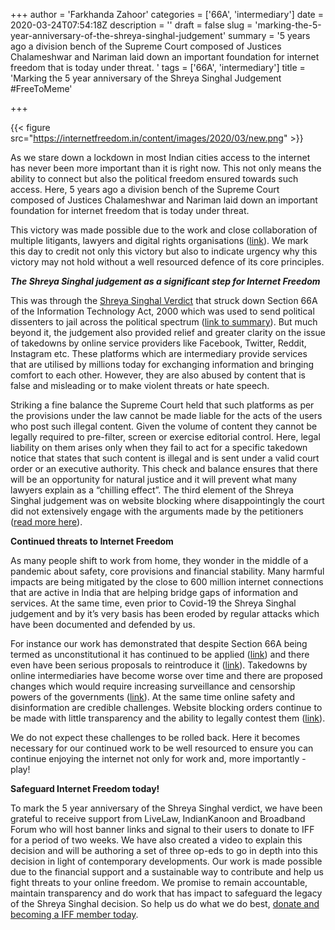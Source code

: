 +++
author = 'Farkhanda Zahoor'
categories = ['66A', 'intermediary']
date = 2020-03-24T07:54:18Z
description = ''
draft = false
slug = 'marking-the-5-year-anniversary-of-the-shreya-singhal-judgement'
summary = '5 years ago a division bench of the Supreme Court composed of Justices Chalameshwar and Nariman laid down an important foundation for internet freedom that is today under threat. '
tags = ['66A', 'intermediary']
title = 'Marking the 5 year anniversary of the Shreya Singhal Judgement #FreeToMeme'

+++


{{< figure src="https://internetfreedom.in/content/images/2020/03/new.png" >}}

As we stare down a lockdown in most Indian cities access to the internet has never been more important than it is right now. This not only means the ability to connect but also the political freedom ensured towards such access. Here, 5 years ago a division bench of the Supreme Court composed of Justices Chalameshwar and Nariman laid down an important foundation for internet freedom that is today under threat. 

This victory was made possible due to the work and close collaboration of multiple litigants, lawyers and digital rights organisations ([link](https://www.livemint.com/Politics/VDznbaFeNxSGnLfrYwOBcM/Behind-the-scenes-of-the-fight-against-Section-66A.html)). We mark this day to credit not only this victory but also to indicate urgency why this victory may not hold without a well resourced defence of its core principles. 

_**The Shreya Singhal judgement as a significant step for Internet Freedom**_

This was through the [Shreya Singhal Verdict](https://indiankanoon.org/doc/110813550/) that struck down Section 66A of the Information Technology Act, 2000 which was used to send political dissenters to jail across the political spectrum ([link to summary](https://globalfreedomofexpression.columbia.edu/cases/shreya-singhal-v-union-of-india/)). But much beyond it, the judgement also provided relief and greater clarity on the issue of takedowns by online service providers like Facebook, Twitter, Reddit, Instagram etc. These platforms which are intermediary provide services that are utilised by millions today for exchanging information and bringing comfort to each other. However, they are also abused by content that is false and misleading or to make violent threats or hate speech. 

Striking a fine balance the Supreme Court held that such platforms as per the provisions under the law cannot be made liable for the acts of the users who post such illegal content. Given the volume of content they cannot be legally required to pre-filter, screen or exercise editorial control. Here, legal liability on them arises only when they fail to act for a specific takedown notice that states that such content is illegal and is sent under a valid court order or an executive authority. This check and balance ensures that there will be an opportunity for natural justice and it will prevent what many lawyers explain as a “chilling effect”.  The third element of the Shreya Singhal judgement was on website blocking where disappointingly the court did not extensively engage with the arguments made by the petitioners ([read more here](https://indianexpress.com/article/opinion/columns/but-what-about-section-69a/)). 

**Continued threats to Internet Freedom**

As many people shift to work from home, they wonder in the middle of a pandemic about safety, core provisions and financial stability. Many harmful impacts are being mitigated by the close to 600 million internet connections that are active in India that are helping bridge gaps of information and services. At the same time, even prior to Covid-19 the Shreya Singhal judgement and by it’s very basis has been eroded by regular attacks which have been documented and defended by us. 

For instance our work has demonstrated that despite Section 66A being termed as unconstitutional it has continued to be applied ([link](https://internetfreedom.in/66a-zombie/)) and there even have been serious proposals to reintroduce it ([link](https://internetfreedom.in/government-committee-wants-to-bring-back-section-66a/)). Takedowns by online intermediaries have become worse over time and there are proposed changes which would require increasing surveillance and censorship powers of the governments ([link](https://internetfreedom.in/we-urge-meity-to-press-reboot-on-the-intermediary-rules-saveourprivacy-righttomeme/)). At the same time online safety and disinformation are credible challenges. Website blocking orders continue to be made with little transparency and the ability to legally contest them ([link](https://internetfreedom.in/blocking-of-satirical-dowry-calculator-website-prompts-us-to-take-action-whattheblock-savetheinternet/)). 

We do not expect these challenges to be rolled back. Here it becomes necessary for our continued work to be well resourced to ensure you can continue enjoying the internet not only for work and, more importantly - play! 

**Safeguard Internet Freedom today!**

To mark the 5 year anniversary of the Shreya Singhal verdict, we have been grateful to receive support from LiveLaw, IndianKanoon and Broadband Forum who will host banner links and signal to their users to donate to IFF for a period of two weeks. We have also created a video to explain this decision and will be authoring a set of three op-eds to go in depth into this decision in light of contemporary developments. Our work is made possible due to the financial support and a sustainable way to contribute and help us fight threats to your online freedom. We promise to remain accountable, maintain transparency and do work that has impact to safeguard the legacy of the Shreya Singhal decision. So help us do what we do best, [donate and becoming a IFF member today](https://internetfreedom.in/donate/).

